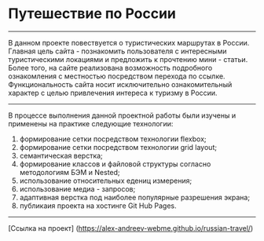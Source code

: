 # Путешествие по России

----
В данном проекте повествуется о туристических маршрутах в России. Главная цель сайта - познакомить пользователя с интересными туристическими локациями и предложить к прочтению мини - статьи. Более того, на сайте реализована возможность подробного ознакомления с местностью посредством перехода по ссылке. Функциональность сайта носит исключительно ознакомительный характер с целью привлечения интереса к туризму в России.

----
В процессе выполнения данной проектной работы были изучены и применены на практике следующие технологии:

1. формирование сетки посредством технологии flexbox;
2. формирование сетки посредством технологии grid layout;
3. семантическая верстка;
4. формирование классов и файловой структуры согласно методологиям БЭМ и Nested;
5. использование относительных едениц измерения;
6. использование медиа - запросов;
7. адаптивная верстка под наиболее популярные разрешения экрана;
8. публикаия проекта на хостинге Git Hub Pages.

----
[Ссылка на проект] (https://alex-andreev-webme.github.io/russian-travel/)